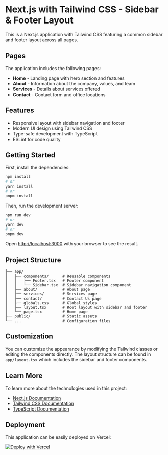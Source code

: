 # Next.js with Tailwind CSS - Sidebar & Footer Layout

This is a Next.js application with Tailwind CSS featuring a common sidebar and footer layout across all pages.

## Pages

The application includes the following pages:
- **Home** - Landing page with hero section and features
- **About** - Information about the company, values, and team
- **Services** - Details about services offered
- **Contact** - Contact form and office locations

## Features

- Responsive layout with sidebar navigation and footer
- Modern UI design using Tailwind CSS
- Type-safe development with TypeScript
- ESLint for code quality

## Getting Started

First, install the dependencies:

```bash
npm install
# or
yarn install
# or
pnpm install
```

Then, run the development server:

```bash
npm run dev
# or
yarn dev
# or
pnpm dev
```

Open [http://localhost:3000](http://localhost:3000) with your browser to see the result.

## Project Structure

```
├── app/
│   ├── components/      # Reusable components
│   │   ├── Footer.tsx   # Footer component
│   │   └── Sidebar.tsx  # Sidebar navigation component
│   ├── about/           # About page
│   ├── services/        # Services page
│   ├── contact/         # Contact Us page
│   ├── globals.css      # Global styles
│   ├── layout.tsx       # Root layout with sidebar and footer
│   └── page.tsx         # Home page
├── public/              # Static assets
└── ...                  # Configuration files
```

## Customization

You can customize the appearance by modifying the Tailwind classes or editing the components directly. The layout structure can be found in `app/layout.tsx` which includes the sidebar and footer components.

## Learn More

To learn more about the technologies used in this project:

- [Next.js Documentation](https://nextjs.org/docs)
- [Tailwind CSS Documentation](https://tailwindcss.com/docs)
- [TypeScript Documentation](https://www.typescriptlang.org/docs)

## Deployment

This application can be easily deployed on Vercel:

[![Deploy with Vercel](https://vercel.com/button)](https://vercel.com/new/clone?repository-url=https://github.com/yourusername/nextjs-tailwind-sidebar-footer)
